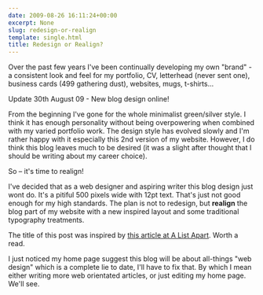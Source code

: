 ```yaml
---
date: 2009-08-26 16:11:24+00:00
excerpt: None
slug: redesign-or-realign
template: single.html
title: Redesign or Realign?
---
```


Over the past few years I've been continually developing my own "brand" - a consistent look and feel for my portfolio, CV, letterhead (never sent one), business cards (499 gathering dust), websites, mugs, t-shirts...



<p class="note">Update 30th August 09 - New blog design online!</p>

From the beginning I've gone for the whole minimalist green/silver style. I think it has enough personality without being overpowering when combined with my varied portfolio work. The design style has evolved slowly and I'm rather happy with it especially this 2nd version of my website. However, I do think this blog leaves much to be desired (it was a slight after thought that I should be writing about my career choice).

So – it's time to realign!

I've decided that as a web designer and aspiring writer this blog design just wont do. It's a pitiful 500 pixels wide with 12pt text. That's just not good enough for my high standards. The plan is not to redesign, but **realign** the blog part of my website with a new inspired layout and some traditional typography treatments.

The title of this post was inspired by [this article at A List Apart](http://www.alistapart.com/articles/redesignrealign). Worth a read.

I just noticed my home page suggest this blog will be about all-things "web design" which is a complete lie to date, I'll have to fix that. By which I mean either writing more web orientated articles, or just editing my home page. We'll see.
